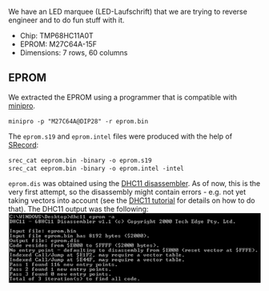 We have an LED marquee (LED-Laufschrift) that we are trying to reverse engineer and to do fun stuff with it.

* Chip: TMP68HC11A0T
* EPROM: M27C64A-15F
* Dimensions: 7 rows, 60 columns

## EPROM

We extracted the EPROM using a programmer that is compatible with [minipro](https://gitlab.com/DavidGriffith/minipro).

```
minipro -p "M27C64A@DIP28" -r eprom.bin
```

The `eprom.s19` and `eprom.intel` files were produced with the help of [SRecord](http://srecord.sourceforge.net/):

```
srec_cat eeprom.bin -binary -o eprom.s19
srec_cat eeprom.bin -binary -o eprom.intel -intel
```

`eprom.dis` was obtained using the [DHC11 disassembler](https://www.techedge.com.au/utils/dhc11.htm).
As of now, this is the very first attempt, so the disassembly might contain errors - 
e.g. not yet taking vectors into account
(see the [DHC11 tutorial](http://www.techedge.com.au/utils/dhc11tut.htm) for details on how to do that).
The DHC11 output was the following:
![DHC11 output](https://raw.githubusercontent.com/Chaostreff-Potsdam/led_laufschrift/main/dhc11_output.png)

